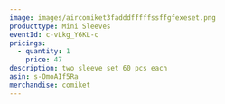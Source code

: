 ```yaml
---
image: images/aircomiket3fadddfffffssffgfexeset.png
producttype: Mini Sleeves
eventId: c-vLkg_Y6KL-c
pricings:
  - quantity: 1
    price: 47
description: two sleeve set 60 pcs each
asin: s-OmoAIf5Ra
merchandise: comiket
---
```

